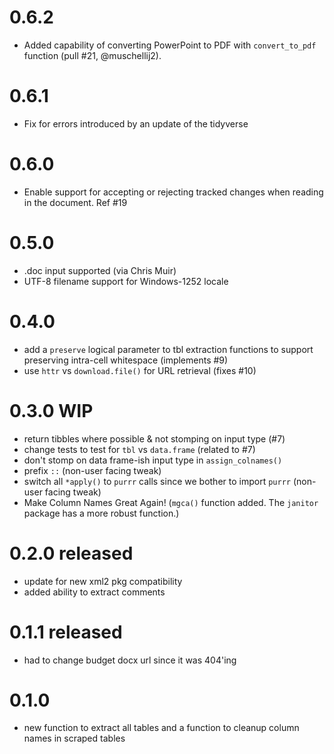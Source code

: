 # 0.6.2

- Added capability of converting PowerPoint to PDF with `convert_to_pdf` function (pull #21, @muschellij2).

# 0.6.1

- Fix for errors introduced by an update of the tidyverse

# 0.6.0

- Enable support for accepting or rejecting tracked changes when
  reading in the document. Ref #19

# 0.5.0

- .doc input supported (via Chris Muir)
- UTF-8 filename support for Windows-1252 locale

# 0.4.0

- add a `preserve` logical parameter to tbl extraction functions to support preserving
  intra-cell whitespace (implements #9)
- use `httr` vs `download.file()` for URL retrieval (fixes #10)

# 0.3.0 WIP

- return tibbles where possible & not stomping on input type (#7)
- change tests to test for `tbl` vs `data.frame` (related to #7)
- don't stomp on data frame-ish input type in `assign_colnames()`
- prefix `::` (non-user facing tweak)
- switch all `*apply()` to `purrr` calls since we bother to import `purrr`  (non-user facing tweak)
- Make Column Names Great Again! (`mgca()` function added. The `janitor` package has a more robust function.)

# 0.2.0 released

- update for new xml2 pkg compatibility
- added ability to extract comments

# 0.1.1 released

- had to change budget docx url since it was 404'ing

# 0.1.0

- new function to extract all tables and a function
  to cleanup column names in scraped tables
